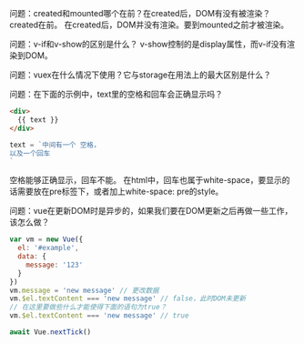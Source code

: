问题：created和mounted哪个在前？在created后，DOM有没有被渲染？
created在前。
在created后，DOM并没有渲染。要到mounted之前才被渲染。

问题：v-if和v-show的区别是什么？
v-show控制的是display属性，而v-if没有渲染到DOM。

问题：vuex在什么情况下使用？它与storage在用法上的最大区别是什么？

问题：在下面的示例中，text里的空格和回车会正确显示吗？
```html
<div>
  {{ text }}
</div>
```
```javascript
text = `中间有一个 空格，
以及一个回车
`
```
空格能够正确显示，回车不能。
在html中，回车也属于white-space，要显示的话需要放在pre标签下，或者加上white-space: pre的style。

问题：vue在更新DOM时是异步的，如果我们要在DOM更新之后再做一些工作，该怎么做？
```javascript
var vm = new Vue({
  el: '#example',
  data: {
    message: '123'
  }
})
vm.message = 'new message' // 更改数据
vm.$el.textContent === 'new message' // false，此时DOM未更新
// 在这里要做些什么才能使得下面的语句为true？
vm.$el.textContent === 'new message' // true
```
```javascript
await Vue.nextTick()
```
